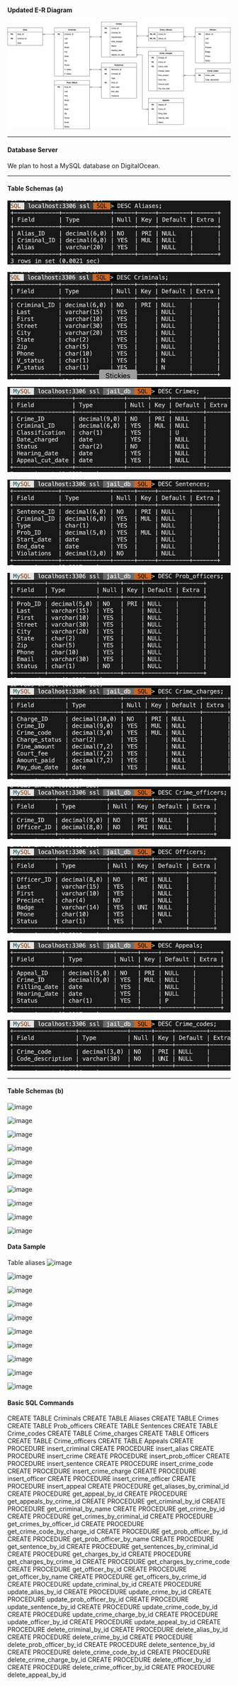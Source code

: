 #### Updated E-R Diagram

![ERD](./images/ERD.png)

---

#### Database Server

We plan to host a MySQL database on DigitalOcean.

---

#### Table Schemas (a)

![Schema_2](./images/Schemas/Schema_2.png)

![Schema_3](./images/Schemas/Schema_3.png)

![Schema_4](./images/Schemas/Schema_4.png)

![Schema_8](./images/Schemas/Schema_8.png)

![Schema_9](./images/Schemas/Schema_9.png)

![Schema_1](./images/Schemas/Schema_1.png)

![Schema_5](./images/Schemas/Schema_5.png)

![Schema_6](./images/Schemas/Schema_6.png)

![Schema_7](./images/Schemas/Schema_7.png)

![Schema_10](./images/Schemas/Schema_10.png)

---

#### Table Schemas (b)

![image](https://github.com/kakary-cc/Crime-Tracking-Database-System/assets/165611994/258aab57-9ee8-420c-bce6-8dd771c11775)

![image](https://github.com/kakary-cc/Crime-Tracking-Database-System/assets/165611994/7eb14f53-8d95-41a1-88f1-028530f08f95)

![image](https://github.com/kakary-cc/Crime-Tracking-Database-System/assets/165611994/14faeb91-2293-43f2-9d96-e6d6dca52cba)

![image](https://github.com/kakary-cc/Crime-Tracking-Database-System/assets/165611994/1f812c66-8489-431f-8d25-637973ebdd94)

![image](https://github.com/kakary-cc/Crime-Tracking-Database-System/assets/165611994/b99fc213-9385-4113-b91e-2dc4621a0160)

![image](https://github.com/kakary-cc/Crime-Tracking-Database-System/assets/165611994/10f3fc74-ca23-4253-b477-c79342eb0796)

![image](https://github.com/kakary-cc/Crime-Tracking-Database-System/assets/165611994/78e54c5f-e991-47da-9c84-9d960ac8dac5)

![image](https://github.com/kakary-cc/Crime-Tracking-Database-System/assets/165611994/67c111df-c2d5-4c88-9a1b-34041c61636e)

![image](https://github.com/kakary-cc/Crime-Tracking-Database-System/assets/165611994/b6d7ebc6-0691-4966-8cf3-d31c5d86d5f0)

![image](https://github.com/kakary-cc/Crime-Tracking-Database-System/assets/165611994/e26b3324-5735-4792-a309-1c7d9765d777)

#### Data Sample
Table aliases
![image](https://github.com/kakary-cc/Crime-Tracking-Database-System/assets/165611994/8f8a3181-05e2-4652-9f70-2af7d7a5e8ed)

![image](https://github.com/kakary-cc/Crime-Tracking-Database-System/assets/165611994/141c770f-d86b-42d1-8ca0-083c27d7956d)

![image](https://github.com/kakary-cc/Crime-Tracking-Database-System/assets/165611994/cb486d44-d047-48f9-90a0-4c9782081a9f)

![image](https://github.com/kakary-cc/Crime-Tracking-Database-System/assets/165611994/412f3e54-8d43-4c0e-adbb-0e8fab89229b)

![image](https://github.com/kakary-cc/Crime-Tracking-Database-System/assets/165611994/4175edd2-46d9-4662-9f9b-e6c3c17bc948)

![image](https://github.com/kakary-cc/Crime-Tracking-Database-System/assets/165611994/b2849318-9c93-4af1-926a-bd5c66ff7a6a)

![image](https://github.com/kakary-cc/Crime-Tracking-Database-System/assets/165611994/f65038bf-588e-4777-a2a9-8aa4689a2633)

![image](https://github.com/kakary-cc/Crime-Tracking-Database-System/assets/165611994/33076cbc-2bfb-4509-b8a2-55f6367cc72b)

![image](https://github.com/kakary-cc/Crime-Tracking-Database-System/assets/165611994/85485933-c4de-4b43-ac38-e7e0b97869b0)

![image](https://github.com/kakary-cc/Crime-Tracking-Database-System/assets/165611994/539feba9-d238-41f0-93bf-b9bcb62fe556)

#### Basic SQL Commands
CREATE TABLE Criminals
CREATE TABLE Aliases
CREATE TABLE Crimes
CREATE TABLE Prob_officers
CREATE TABLE Sentences
CREATE TABLE Crime_codes
CREATE TABLE Crime_charges
CREATE TABLE Officers
CREATE TABLE Crime_officers
CREATE TABLE Appeals
CREATE PROCEDURE insert_criminal
CREATE PROCEDURE insert_alias
CREATE PROCEDURE insert_crime
CREATE PROCEDURE insert_prob_officer
CREATE PROCEDURE insert_sentence
CREATE PROCEDURE insert_crime_code
CREATE PROCEDURE insert_crime_charge
CREATE PROCEDURE insert_officer
CREATE PROCEDURE insert_crime_officer
CREATE PROCEDURE insert_appeal
CREATE PROCEDURE get_aliases_by_criminal_id
CREATE PROCEDURE get_appeal_by_id
CREATE PROCEDURE get_appeals_by_crime_id
CREATE PROCEDURE get_criminal_by_id
CREATE PROCEDURE get_criminal_by_name
CREATE PROCEDURE get_crime_by_id
CREATE PROCEDURE get_crimes_by_criminal_id
CREATE PROCEDURE get_crimes_by_officer_id
CREATE PROCEDURE get_crime_code_by_charge_id
CREATE PROCEDURE get_prob_officer_by_id
CREATE PROCEDURE get_prob_officer_by_name
CREATE PROCEDURE get_sentence_by_id
CREATE PROCEDURE get_sentences_by_criminal_id
CREATE PROCEDURE get_charges_by_id
CREATE PROCEDURE get_charges_by_crime_id
CREATE PROCEDURE get_charges_by_crime_code
CREATE PROCEDURE get_officer_by_id
CREATE PROCEDURE get_officer_by_name
CREATE PROCEDURE get_officers_by_crime_id
CREATE PROCEDURE update_criminal_by_id
CREATE PROCEDURE update_alias_by_id
CREATE PROCEDURE update_crime_by_id
CREATE PROCEDURE update_prob_officer_by_id
CREATE PROCEDURE update_sentence_by_id
CREATE PROCEDURE update_crime_code_by_id
CREATE PROCEDURE update_crime_charge_by_id
CREATE PROCEDURE update_officer_by_id
CREATE PROCEDURE update_appeal_by_id
CREATE PROCEDURE delete_criminal_by_id
CREATE PROCEDURE delete_alias_by_id
CREATE PROCEDURE delete_crime_by_id
CREATE PROCEDURE delete_prob_officer_by_id
CREATE PROCEDURE delete_sentence_by_id
CREATE PROCEDURE delete_crime_code_by_id
CREATE PROCEDURE delete_crime_charge_by_id
CREATE PROCEDURE delete_officer_by_id
CREATE PROCEDURE delete_crime_officer_by_id
CREATE PROCEDURE delete_appeal_by_id
